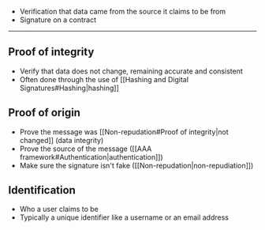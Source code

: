- Verification that data came from the source it claims to be from
- Signature on a contract
----
## Proof of integrity
- Verify that data does not change, remaining accurate and consistent
- Often done through the use of [[Hashing and Digital Signatures#Hashing|hashing]]
## Proof of origin
- Prove the message was [[Non-repudation#Proof of integrity|not changed]] (data integrity)
- Prove the source of the message ([[AAA framework#Authentication|authentication]])
- Make sure the signature isn't fake ([[Non-repudation|non-repudiation]])
## Identification
- Who a user claims to be
- Typically a unique identifier like a username or an email address
